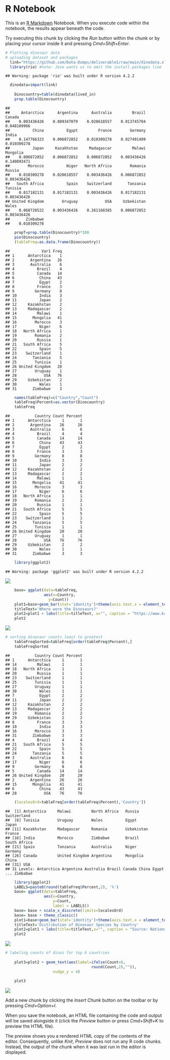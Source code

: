 R Notebook
================

This is an [R Markdown](http://rmarkdown.rstudio.com) Notebook. When you
execute code within the notebook, the results appear beneath the code.

Try executing this chunk by clicking the *Run* button within the chunk
or by placing your cursor inside it and pressing *Cmd+Shift+Enter*.

``` r
# Plotting dinosaur data
# uploading dataset and packages
  link="https://github.com/Data-Dumps/deliverable1/raw/main/dinodata.xlsx"
  library(rio) #note: Jose wants us to omit the install.packages line
```

    ## Warning: package 'rio' was built under R version 4.2.2

``` r
  dinodata=import(link)
    
    Dinocountry=table(dinodata$lived_in)
    prop.table(Dinocountry)
```

    ## 
    ##     Antarctica      Argentina      Australia         Brazil         Canada 
    ##    0.003436426    0.089347079    0.020618557    0.013745704    0.048109966 
    ##          China          Egypt         France        Germany          India 
    ##    0.147766323    0.006872852    0.010309278    0.027491409    0.010309278 
    ##          Japan     Kazakhstan     Madagascar         Malawi       Mongolia 
    ##    0.006872852    0.006872852    0.006872852    0.003436426    0.140893471 
    ##        Morocco          Niger   North Africa        Romania         Russia 
    ##    0.010309278    0.020618557    0.003436426    0.006872852    0.003436426 
    ##   South Africa          Spain    Switzerland       Tanzania        Tunisia 
    ##    0.017182131    0.017182131    0.003436426    0.017182131    0.003436426 
    ## United Kingdom        Uruguay            USA     Uzbekistan          Wales 
    ##    0.068728522    0.003436426    0.261168385    0.006872852    0.003436426 
    ##       Zimbabwe 
    ##    0.010309278

``` r
    propT=prop.table(Dinocountry)*100
    pie(Dinocountry)
    (tableFreq=as.data.frame(Dinocountry))
```

    ##              Var1 Freq
    ## 1      Antarctica    1
    ## 2       Argentina   26
    ## 3       Australia    6
    ## 4          Brazil    4
    ## 5          Canada   14
    ## 6           China   43
    ## 7           Egypt    2
    ## 8          France    3
    ## 9         Germany    8
    ## 10          India    3
    ## 11          Japan    2
    ## 12     Kazakhstan    2
    ## 13     Madagascar    2
    ## 14         Malawi    1
    ## 15       Mongolia   41
    ## 16        Morocco    3
    ## 17          Niger    6
    ## 18   North Africa    1
    ## 19        Romania    2
    ## 20         Russia    1
    ## 21   South Africa    5
    ## 22          Spain    5
    ## 23    Switzerland    1
    ## 24       Tanzania    5
    ## 25        Tunisia    1
    ## 26 United Kingdom   20
    ## 27        Uruguay    1
    ## 28            USA   76
    ## 29     Uzbekistan    2
    ## 30          Wales    1
    ## 31       Zimbabwe    3

``` r
    names(tableFreq)=c("Country","Count")
    tableFreq$Percent=as.vector(Dinocountry)
    tableFreq
```

    ##           Country Count Percent
    ## 1      Antarctica     1       1
    ## 2       Argentina    26      26
    ## 3       Australia     6       6
    ## 4          Brazil     4       4
    ## 5          Canada    14      14
    ## 6           China    43      43
    ## 7           Egypt     2       2
    ## 8          France     3       3
    ## 9         Germany     8       8
    ## 10          India     3       3
    ## 11          Japan     2       2
    ## 12     Kazakhstan     2       2
    ## 13     Madagascar     2       2
    ## 14         Malawi     1       1
    ## 15       Mongolia    41      41
    ## 16        Morocco     3       3
    ## 17          Niger     6       6
    ## 18   North Africa     1       1
    ## 19        Romania     2       2
    ## 20         Russia     1       1
    ## 21   South Africa     5       5
    ## 22          Spain     5       5
    ## 23    Switzerland     1       1
    ## 24       Tanzania     5       5
    ## 25        Tunisia     1       1
    ## 26 United Kingdom    20      20
    ## 27        Uruguay     1       1
    ## 28            USA    76      76
    ## 29     Uzbekistan     2       2
    ## 30          Wales     1       1
    ## 31       Zimbabwe     3       3

``` r
    library(ggplot2)
```

    ## Warning: package 'ggplot2' was built under R version 4.2.2

![](index_files/figure-gfm/unnamed-chunk-1-1.png)<!-- -->

``` r
    base= ggplot(data=tableFreq,
                 aes(x=Country,
                   y=Count)) 
    plot1=base+geom_bar(stat='identity')+theme(axis.text.x = element_text(angle = 90))
    titleText='Where were the Dinosaurs?'
    plot2=plot1 + labs(title=titleText, x="", caption = "https://www.kaggle.com/datasets/kjanjua/jurassic-park-the-exhaustive-dinosaur-dataset?resource=download")
    plot2
```

![](index_files/figure-gfm/unnamed-chunk-1-2.png)<!-- -->

``` r
# sorting dinosaur counts least to greatest
    tableFreqSorted=tableFreq[order(tableFreq$Percent),]
    tableFreqSorted
```

    ##           Country Count Percent
    ## 1      Antarctica     1       1
    ## 14         Malawi     1       1
    ## 18   North Africa     1       1
    ## 20         Russia     1       1
    ## 23    Switzerland     1       1
    ## 25        Tunisia     1       1
    ## 27        Uruguay     1       1
    ## 30          Wales     1       1
    ## 7           Egypt     2       2
    ## 11          Japan     2       2
    ## 12     Kazakhstan     2       2
    ## 13     Madagascar     2       2
    ## 19        Romania     2       2
    ## 29     Uzbekistan     2       2
    ## 8          France     3       3
    ## 10          India     3       3
    ## 16        Morocco     3       3
    ## 31       Zimbabwe     3       3
    ## 4          Brazil     4       4
    ## 21   South Africa     5       5
    ## 22          Spain     5       5
    ## 24       Tanzania     5       5
    ## 3       Australia     6       6
    ## 17          Niger     6       6
    ## 9         Germany     8       8
    ## 5          Canada    14      14
    ## 26 United Kingdom    20      20
    ## 2       Argentina    26      26
    ## 15       Mongolia    41      41
    ## 6           China    43      43
    ## 28            USA    76      76

``` r
    (localesOrd=tableFreq[order(tableFreq$Percent),'Country'])
```

    ##  [1] Antarctica     Malawi         North Africa   Russia         Switzerland   
    ##  [6] Tunisia        Uruguay        Wales          Egypt          Japan         
    ## [11] Kazakhstan     Madagascar     Romania        Uzbekistan     France        
    ## [16] India          Morocco        Zimbabwe       Brazil         South Africa  
    ## [21] Spain          Tanzania       Australia      Niger          Germany       
    ## [26] Canada         United Kingdom Argentina      Mongolia       China         
    ## [31] USA           
    ## 31 Levels: Antarctica Argentina Australia Brazil Canada China Egypt ... Zimbabwe

``` r
    library(ggplot2)
    LABELS=paste0(round(tableFreq$Percent,2), '%')
    base= ggplot(data=tableFreq,
                 aes(x=Country,
                     y=Count,
                     label = LABELS))
    base= base + scale_x_discrete(limits=localesOrd) 
    base= base + theme_classic()
    plot1=base+geom_bar(stat='identity')+theme(axis.text.x = element_text(angle = 90))
    titleText='Distribution of Dinosaur Species by Country'
    plot2=plot1 + labs(title=titleText,x="", caption = "Source: National History Museum", subtitle = "76% of dinosaur species were discovered in 6 out of 31 countries")
    plot2
```

![](index_files/figure-gfm/unnamed-chunk-1-3.png)<!-- -->

``` r
# labeling counts of dinos for top 6 countries
    
    plot3=plot2 + geom_text(aes(label=ifelse(Count>8,
                                      round(Count,2),"")),
                     nudge_y = 4)
            
    plot3
```

![](index_files/figure-gfm/unnamed-chunk-1-4.png)<!-- -->

Add a new chunk by clicking the *Insert Chunk* button on the toolbar or
by pressing *Cmd+Option+I*.

When you save the notebook, an HTML file containing the code and output
will be saved alongside it (click the *Preview* button or press
*Cmd+Shift+K* to preview the HTML file).

The preview shows you a rendered HTML copy of the contents of the
editor. Consequently, unlike *Knit*, *Preview* does not run any R code
chunks. Instead, the output of the chunk when it was last run in the
editor is displayed.

